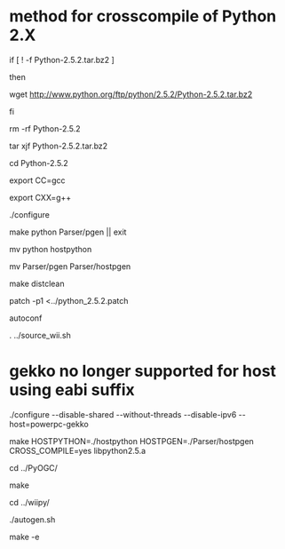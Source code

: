 
# method for crosscompile of Python 2.X 


if [ ! -f Python-2.5.2.tar.bz2 ]

then

wget http://www.python.org/ftp/python/2.5.2/Python-2.5.2.tar.bz2

fi

rm -rf Python-2.5.2

tar xjf Python-2.5.2.tar.bz2

cd Python-2.5.2


export CC=gcc

export CXX=g++

./configure

make python Parser/pgen || exit

mv python hostpython

mv Parser/pgen Parser/hostpgen

make distclean

patch -p1 <../python_2.5.2.patch

autoconf

. ../source_wii.sh


# gekko no longer supported for host using eabi suffix

./configure --disable-shared --without-threads --disable-ipv6 --host=powerpc-gekko

make HOSTPYTHON=./hostpython HOSTPGEN=./Parser/hostpgen CROSS_COMPILE=yes libpython2.5.a

cd ../PyOGC/

make

cd ../wiipy/

./autogen.sh

make -e


